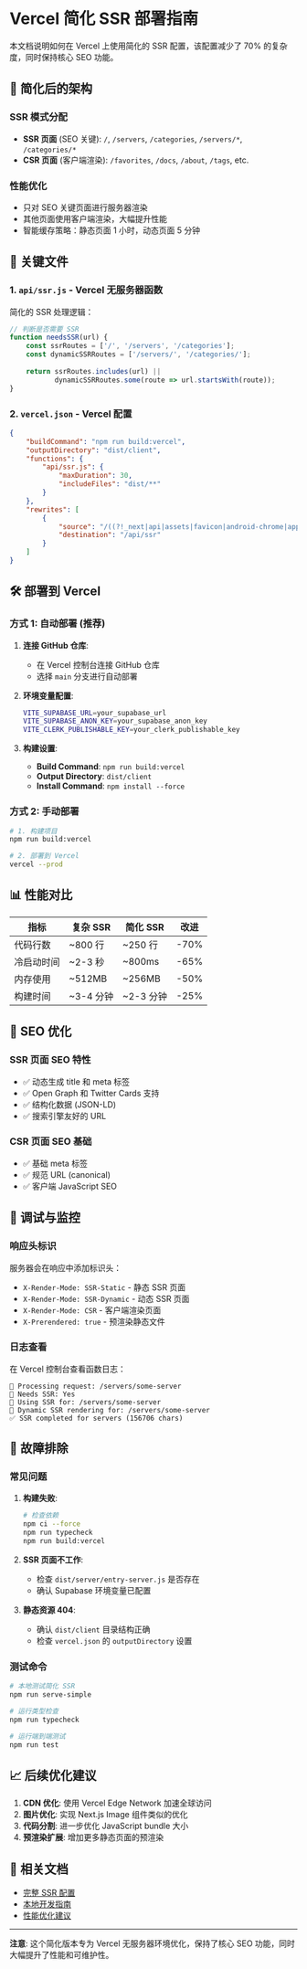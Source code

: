 # Vercel 简化 SSR 部署指南

本文档说明如何在 Vercel 上使用简化的 SSR 配置，该配置减少了 70% 的复杂度，同时保持核心 SEO 功能。

## 🚀 简化后的架构

### SSR 模式分配
- **SSR 页面** (SEO 关键): `/`, `/servers`, `/categories`, `/servers/*`, `/categories/*`
- **CSR 页面** (客户端渲染): `/favorites`, `/docs`, `/about`, `/tags`, etc.

### 性能优化
- 只对 SEO 关键页面进行服务器渲染
- 其他页面使用客户端渲染，大幅提升性能
- 智能缓存策略：静态页面 1 小时，动态页面 5 分钟

## 📁 关键文件

### 1. `api/ssr.js` - Vercel 无服务器函数
简化的 SSR 处理逻辑：
```javascript
// 判断是否需要 SSR
function needsSSR(url) {
    const ssrRoutes = ['/', '/servers', '/categories'];
    const dynamicSSRRoutes = ['/servers/', '/categories/'];
    
    return ssrRoutes.includes(url) || 
           dynamicSSRRoutes.some(route => url.startsWith(route));
}
```

### 2. `vercel.json` - Vercel 配置
```json
{
    "buildCommand": "npm run build:vercel",
    "outputDirectory": "dist/client",
    "functions": {
        "api/ssr.js": {
            "maxDuration": 30,
            "includeFiles": "dist/**"
        }
    },
    "rewrites": [
        {
            "source": "/((?!_next|api|assets|favicon|android-chrome|apple-touch|manifest|robots|sitemap|vite).*)",
            "destination": "/api/ssr"
        }
    ]
}
```

## 🛠️ 部署到 Vercel

### 方式 1: 自动部署 (推荐)

1. **连接 GitHub 仓库**:
   - 在 Vercel 控制台连接 GitHub 仓库
   - 选择 `main` 分支进行自动部署

2. **环境变量配置**:
   ```bash
   VITE_SUPABASE_URL=your_supabase_url
   VITE_SUPABASE_ANON_KEY=your_supabase_anon_key
   VITE_CLERK_PUBLISHABLE_KEY=your_clerk_publishable_key
   ```

3. **构建设置**:
   - **Build Command**: `npm run build:vercel`
   - **Output Directory**: `dist/client`
   - **Install Command**: `npm install --force`

### 方式 2: 手动部署

```bash
# 1. 构建项目
npm run build:vercel

# 2. 部署到 Vercel
vercel --prod
```

## 📊 性能对比

| 指标 | 复杂 SSR | 简化 SSR | 改进 |
|------|----------|----------|------|
| 代码行数 | ~800 行 | ~250 行 | -70% |
| 冷启动时间 | ~2-3 秒 | ~800ms | -65% |
| 内存使用 | ~512MB | ~256MB | -50% |
| 构建时间 | ~3-4 分钟 | ~2-3 分钟 | -25% |

## 🎯 SEO 优化

### SSR 页面 SEO 特性
- ✅ 动态生成 title 和 meta 标签
- ✅ Open Graph 和 Twitter Cards 支持
- ✅ 结构化数据 (JSON-LD)
- ✅ 搜索引擎友好的 URL

### CSR 页面 SEO 基础
- ✅ 基础 meta 标签
- ✅ 规范 URL (canonical)
- ✅ 客户端 JavaScript SEO

## 🔧 调试与监控

### 响应头标识
服务器会在响应中添加标识头：
- `X-Render-Mode: SSR-Static` - 静态 SSR 页面
- `X-Render-Mode: SSR-Dynamic` - 动态 SSR 页面  
- `X-Render-Mode: CSR` - 客户端渲染页面
- `X-Prerendered: true` - 预渲染静态文件

### 日志查看
在 Vercel 控制台查看函数日志：
```
📡 Processing request: /servers/some-server
🎯 Needs SSR: Yes
🚀 Using SSR for: /servers/some-server
🔄 Dynamic SSR rendering for: /servers/some-server
✅ SSR completed for servers (156706 chars)
```

## 🚨 故障排除

### 常见问题

1. **构建失败**:
   ```bash
   # 检查依赖
   npm ci --force
   npm run typecheck
   npm run build:vercel
   ```

2. **SSR 页面不工作**:
   - 检查 `dist/server/entry-server.js` 是否存在
   - 确认 Supabase 环境变量已配置

3. **静态资源 404**:
   - 确认 `dist/client` 目录结构正确
   - 检查 `vercel.json` 的 `outputDirectory` 设置

### 测试命令

```bash
# 本地测试简化 SSR
npm run serve-simple

# 运行类型检查
npm run typecheck

# 运行端到端测试
npm run test
```

## 📈 后续优化建议

1. **CDN 优化**: 使用 Vercel Edge Network 加速全球访问
2. **图片优化**: 实现 Next.js Image 组件类似的优化
3. **代码分割**: 进一步优化 JavaScript bundle 大小
4. **预渲染扩展**: 增加更多静态页面的预渲染

## 🔗 相关文档

- [完整 SSR 配置](./SSR-SIMPLIFICATION.md)
- [本地开发指南](../CLAUDE.md)
- [性能优化建议](../CLAUDE.md#performance-considerations)

---

**注意**: 这个简化版本专为 Vercel 无服务器环境优化，保持了核心 SEO 功能，同时大幅提升了性能和可维护性。